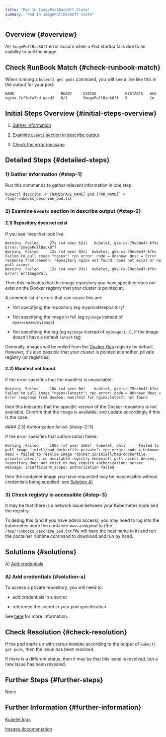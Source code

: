 ```yaml
---
title: "Pod In ImagePullBackOff State"
summary: "Pod In ImagePullBackOff State"
---
```


## Overview {#overview}

An `ImagePullBackOff` error occurs when a Pod startup fails due to an inability to pull the image.

## Check RunBook Match {#check-runbook-match}

When running a `kubectl get pods` command, you will see a line like this in the output for your pod:

```
NAME                     READY     STATUS             RESTARTS   AGE
nginx-7ef9efa7cd-qasd2   0/1       ImagePullBackOff   0          1m
```

## Initial Steps Overview {#initial-steps-overview}

1) [Gather information](#step-1)

2) [Examine `Events` section in describe output](#step-2)

3) [Check the error message](#step-3)

## Detailed Steps {#detailed-steps}

### 1) Gather information {#step-1}

Run this commands to gather relevant information in one step:

```
kubectl describe -n [NAMESPACE_NAME] pod [POD_NAME]` > /tmp/runbooks_describe_pod.txt
```

### 2) Examine `Events` section in describe output {#step-2}

#### 2.1) Repository does not exist

If you see lines that look like:

```
Warning  Failed     27s (x4 over 62s)   kubelet, gke-cs-79ec0e47-kfkc  Error: ImagePullBackOff
Warning  Failed     12s (x4 over 92s)  kubelet, gke-cs-79ec0e47-kfkc  Failed to pull image "nginx": rpc error: code = Unknown desc = Error response from daemon: repository nginx not found: does not exist or no pull access
Warning  Failed     12s (x4 over 93s)  kubelet, gke-cs-79ec0e47-kfkc  Error: ErrImagePull
  ```

Then this indicates that the image repository you have specified does not exist on the Docker registry that your cluster is pointed at.

A common list of errors that can cause this are:

- Not specifying the repository (eg myprivaterepository/

- Not specifying the image in full (eg `myimage` instead of `myusername/myimage`)

- Not specifying the tag (eg `myimage` instead of `myimage:1.1`), if the image doesn't have a default `latest` tag

Generally, images will be pulled from the [Docker Hub](https://hub.docker.com/) registry by default. However, it's also possible that your cluster is pointed at another, private registry (or registries)

#### 2.2) Manifest not found

If the error specifies that the manifest is unavailable:

```
Warning  Failed     10m (x4 over 6m)    kubelet, gke-cs-79ec0e47-kfkc  Failed to pull image "nginx:latestt": rpc error: code = Unknown desc = Error response from daemon: manifest for nginx:latestt not found
```

then this indicates that the _specific version_ of the Docker repository is not available. Confirm that the image is available, and update accordingly if this is the case.

#### 2.3) Authorization failed: {#step-2-3}

If the error specifies that authorization failed:

```
Warning  Failed     100s (x4 over 3m6s)  kubelet, dali      Failed to pull image "imiell/bad-dockerfile-private": rpc error: code = Unknown desc = failed to resolve image "docker.io/imiell/bad-dockerfile-private:latest": no available registry endpoint: pull access denied, repository does not exist or may require authorization: server message: insufficient_scope: authorization failed
```
then the container image you have requested may be inaccessible without credentials being supplied; see [Solution A)](#solution-a)

### 3) Check registry is accessible {#step-3}

It may be that there is a network issue between your Kubernetes node and the registry.

To debug this (and if you have admin access), you may need to log into the kubernetes node the container was assigned to (the `/tmp/runbooks_describe_pod.txt` file will have the host name in it) and run the container runtime command to download and run by hand.

## Solutions {#solutions}

A) [Add credentials](#solution-a)

### A) Add credentials {#solution-a}

To access a private repository, you will need to:

- add credentials in a secret

- reference the secret in your pod specification

See [here](https://kubernetes.io/docs/concepts/containers/images/#referring-to-an-imagepullsecrets-on-a-pod) for more information.

## Check Resolution {#check-resolution}

If the pod starts up with status `RUNNING` according to the output of `kubectl get pods`, then the issue has been resolved.

If there is a different status, then it may be that this issue is resolved, but a new issue has been revealed.

## Further Steps {#further-steps}

None

## Further Information {#further-information}

[Kubelet logs](https://kubernetes.io/docs/tasks/debug-application-cluster/debug-cluster/#looking-at-logs)

[Images documentation](https://kubernetes.io/docs/concepts/containers/images)
